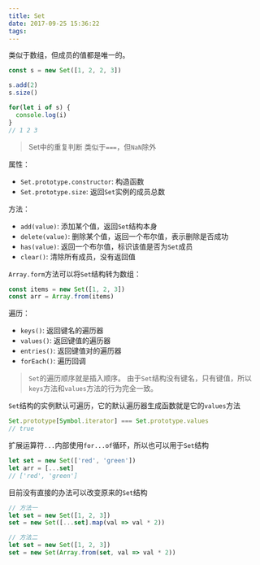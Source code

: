 ```yaml
---
title: Set
date: 2017-09-25 15:36:22
tags:
---
```


类似于数组，但成员的值都是唯一的。
```js
const s = new Set([1, 2, 2, 3])

s.add(2)
s.size()

for(let i of s) {
  console.log(i)
}
// 1 2 3
```
> Set中的重复判断 类似于`===`，但`NaN`除外

属性：
* `Set.prototype.constructor`: 构造函数
* `Set.prototype.size`: 返回`Set`实例的成员总数

方法：
* `add(value)`: 添加某个值，返回`Set`结构本身
* `delete(value)`: 删除某个值，返回一个布尔值，表示删除是否成功
* `has(value)`: 返回一个布尔值，标识该值是否为`Set`成员
* `clear()`: 清除所有成员，没有返回值

`Array.form`方法可以将`Set`结构转为数组：
```js
const items = new Set([1, 2, 3])
const arr = Array.from(items)
```

遍历：
* `keys()`: 返回键名的遍历器
* `values()`: 返回键值的遍历器
* `entries()`: 返回键值对的遍历器
* `forEach()`: 遍历回调

> `Set`的遍历顺序就是插入顺序。
> 由于`Set`结构没有键名，只有键值，所以`keys`方法和`values`方法的行为完全一致。

`Set`结构的实例默认可遍历，它的默认遍历器生成函数就是它的`values`方法
```js
Set.prototype[Symbol.iterator] === Set.prototype.values
// true
```

扩展运算符`...`内部使用`for...of`循环，所以也可以用于`Set`结构
```js
let set = new Set(['red', 'green'])
let arr = [...set]
// ['red', 'green']
```

目前没有直接的办法可以改变原来的`Set`结构
```js
// 方法一
let set = new Set([1, 2, 3])
set = new Set([...set].map(val => val * 2))

// 方法二
let set = new Set([1, 2, 3])
set = new Set(Array.from(set, val => val * 2))
```